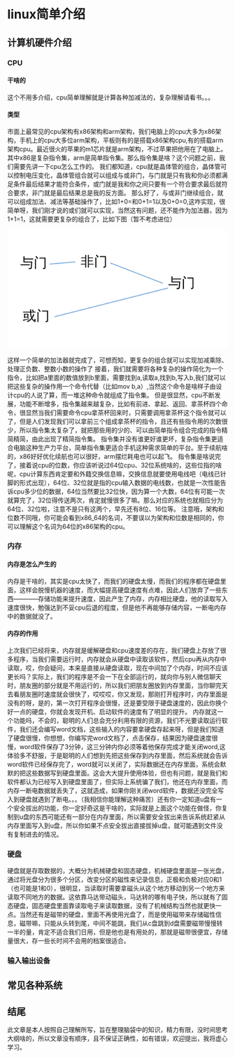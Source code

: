 # linux简单介绍

## 计算机硬件介绍

### CPU

#### 干啥的

这个不用多介绍，cpu简单理解就是计算各种加减法的，复杂理解请看书。。。

#### 类型

市面上最常见的cpu架构有x86架构和arm架构，我们电脑上的cpu大多为x86架构，手机上的cpu大多位arm架构，平板则有的是搭载x86架构cpu,有的搭载arm架构cpu。最近很火的苹果的m1芯片就是arm架构，不过苹果把他用在了电脑上。
其中x86是复杂指令集，arm是简单指令集。那么指令集是啥？这个问题之前，我们需要先讲一下cpu怎么工作的。
我们都知道，cpu就是晶体管的组合，晶体管可以控制电压变化，晶体管组合就可以组成与或非门，与门就是只有我和你必须都满足条件最后结果才能符合条件，或门就是我和你之间只要有一个符合要求最后就符合要求，非门就是最后结果总是我的反方面。
那么好了，与或非门继续组合，就可以组成加法、减法等基础操作了，比如1+0=和0+1=1以及0+0=0,这咋实现，很简单呀，我们刚才说的或们就可以实现，当然这有问题，还不能作为加法器，因为1+1=1，这就需要更复杂的组合了，比如下图（暂不考虑进位）

![alt](./IMG/1-1_加法器.png)

这样一个简单的加法器就完成了，可想而知，更复杂的组合就可以实现加减乘除、处理正负数、整数小数的操作了
接着，我们就需要将各种复杂的操作简化为一个指令，比如把a里面的数值放到b里面，需要找到a,读取a,找到b,写入b,我们就可以把这些复杂的操作用一个命令代替（比如mov b,a）,当然这个命令是啥样子由设计cpu的人说了算，而一堆这种命令就组成了指令集。
但是很显然，cpu不断发展，功能不断增多，指令集越来越复杂，比如有前进、拿起、返回、拿茶杯四个命令，很显然当我们需要命令cpu拿茶杯回来时，只需要调用拿茶杯这个指令就可以了，但是人们发现我们可以拿前三个组成拿茶杯的指令，且还有些指令用的次数很少，所以指令集太复杂了，就把那些用的少的、可以由简单指令组合完成的指令精简精简，由此出现了精简指令集。
指令集并没有谁更好谁更坏，复杂指令集更适合电脑这种生产力平台，简单指令集更适合手机这种需求简单的平台。至于续航啥的，x86好好优化续航也可以很好，arm摆烂耗电也可以起飞。
指令集是啥说完了，接着说cpu的位数，你应该听说过64位cpu、32位系统啥的，这些位指的啥呢，cpu计算东西肯定要和外籍交换信息嘛，交换信息就要使用电线吧（电线已针脚的形式出现），64位、32位就是指的cpu输入数据的电线数，也就是一次性能告诉cpu多少位的数据，64位当然要比32位快，因为算一个大数，64位有可能一次就算完了，32位得传送两次，肯定就慢很多了嘛。那么对应的系统也就相应分为64位、32位啦，注意不是只有这两个，早先还有8位、16位等。
注意哦，架构和位数不同哦，你可能会看到x86_64的名词，不要误以为架构和位数是相同的，你可以理解这个名词为64位的x86架构的cpu。

### 内存

#### 内存是怎么产生的

内存是干啥的，其实是cpu太快了，而我们的硬盘太慢，而我们的程序都在硬盘里面，这样会脱慢机器的速度，而大幅提高硬盘速度有点难，因此人们放弃了一些东西————存储功能来提升速度，因此产生了内存，内存相比硬盘，他的读取写入速度很快，勉强达到不妥cpu后退的程度，但是他不再能够存储内容，一断电内存中的数据就没了。

#### 内存的作用

上次我们已经将来，内存就是缓解硬盘和cpu速度差的存在，我们硬盘上存放了很多程序，当我们需要运行时，内存就会从硬盘中读取该软件，然后cpu再从内存中读取，哎，你会疑问，本来是直接从硬盘读取，现在中间加了个内存，时间不应该更长吗？实际上，我们的程序是不会一下在全部运行的，就向你与别人微信聊天时，朋友圈的部分就是不用运行的，所以我们把朋友圈放到内存里面，当你聊完天去看朋友圈时速度就会很快了，哎哎哎，你又发现，那刚打开程序时，内存里面是没有的呀，是的，第一次打开程序会很慢，还是要受限于硬盘速度的，因此你换个好一点的硬盘，你就会发现开机、启动软件的速度有了明显的提升。
内存就这一个功能吗，不会的，聪明的人们总会充分利用有限的资源，我们不光要读取运行软件，我们还会编写word文档，这些输入的内容要拿硬盘存起来呀，但是我们知道了硬盘很慢，你想想，你编写完word文档了，点击保存，结果因为硬盘速度很慢，word软件保存了3分钟，这三分钟内你必须等着他保存完成才能关闭word,这体验多不舒服，于是聪明的人们想到先把这些保存到内存里面，然后系统就会告诉word软件已经保存完了，word就可以关闭了，实际数据还在内存里面，系统会默默的把这些数据写到硬盘里面。这会大大提升使用体验，但也有问题，就是我们和软件都认为已经写入到硬盘里面了，但实际上系统骗了我们，他还在内存里面，而内存一断电数据就丢失了，这就造成，如果你刚关闭word软件，数据还没完全写入到硬盘就遇到了断电。。。（我相信你能理解这种痛苦）还有你一定知道u盘有一个安全拔出的功能，你一定好奇这是干啥的，实际就是上面这个功能在做怪，你复制到u盘的东西可能还有一部分在内存里面，所以需要安全拔出来告诉系统赶紧从内存里面写入到u盘，所以你如果不点安全拔出直接拔掉u盘，就可能遇到文件没有复制进去的情况。

### 硬盘

硬盘就是存取数据的，大概分为机械硬盘和固态硬盘，机械硬盘里面是一张光盘，通过将光盘分为很多个分区，改变分区的磁性来记录信息，正极和负极对应0和1（也可能是1和0），很明显，当读取时需要拿磁头从这个地方移动到另一个地方来读取不同地方的数据。这依靠马达带动磁头，马达转的哪有电子快，所以就有了固态硬盘，固态硬盘里面靠读取电子来读取数据，没有了机械结构当然也就更快一点。当然还有是磁带的硬盘，里面不再使用光盘了，而是使用磁带来存储磁性信息，磁带嘛，只能从头转到尾，中间不能跳，我们从c盘跳到d盘需要磁带慢慢转一半的量，肯定不适合我们日用，但是他也是有用处的，那就是磁带很便宜，存储量很大，存一些长时间不会用的档案很适合。

### 输入输出设备

## 常见各种系统

## 结尾

此文章是本人按照自己理解所写，旨在整理脑袋中的知识，精力有限，没时间思考大纲啥的，所以文章没有顺序，且不保证正确性，如有错误，欢迎提出，我将虚心学习。
